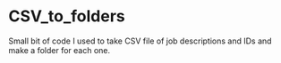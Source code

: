 # CSV_to_folders
Small bit of code I used to take CSV file of job descriptions and IDs and make a folder for each one.
